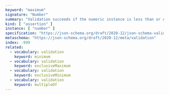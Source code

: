 ```yaml
---
keyword: "maximum"
signature: "Number"
summary: "Validation succeeds if the numeric instance is less than or equal to the given number."
kind: [ "assertion" ]
instance: [ "number" ]
specification: "https://json-schema.org/draft/2020-12/json-schema-validation.html#section-6.2.2"
metaschema: "https://json-schema.org/draft/2020-12/meta/validation"
index: -999
related:
  - vocabulary: validation
    keyword: minimum
  - vocabulary: validation
    keyword: exclusiveMaximum
  - vocabulary: validation
    keyword: exclusiveMinimum
  - vocabulary: validation
    keyword: multipleOf
---
```

